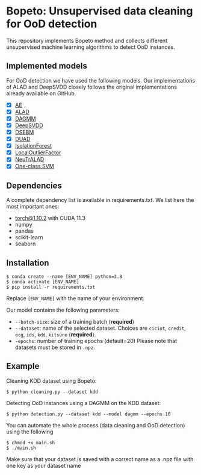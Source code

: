 # Bopeto: Unsupervised data cleaning for OoD detection
This repository implements Bopeto method and collects different unsupervised machine learning algorithms to detect OoD instances.
## Implemented models
For OoD detection we have used the following models. Our implementations of ALAD and DeepSVDD closely follows the original implementations already available on GitHub.
- [x] [AE]()
- [x] [ALAD]()
- [x] [DAGMM]()
- [x] [DeepSVDD]()
- [x] [DSEBM]()
- [x] [DUAD]()
- [x] [IsolationForest]()
- [x] [LocalOutlierFactor]()
- [x] [NeuTrALAD]()
- [x] [One-class SVM]()

## Dependencies
A complete dependency list is available in requirements.txt.
We list here the most important ones:
- torch@1.10.2 with CUDA 11.3
- numpy
- pandas
- scikit-learn
- seaborn

## Installation
```
$ conda create --name [ENV_NAME] python=3.8
$ conda activate [ENV_NAME]
$ pip install -r requirements.txt
```
Replace `[ENV_NAME]` with the name of your environment.


Our model contains the following parameters:
- `--batch-size`: size of a training batch (**required**)
- `--dataset`: name of the selected dataset. Choices are `ciciot`, `credit`, `ecg`, `ids`, `kdd`, `kitsune` (**required**).
- `-epochs`: number of training epochs (default=20)
Please note that datasets must be stored in `.npz`. 

## Example
Cleaning KDD dataset using Bopeto:
```
$ python cleaning.py --dataset kdd 
```
Detecting OoD instances using a DAGMM on the KDD dataset:
```
$ python detection.py --dataset kdd --model dagmm --epochs 10
```
You can automate the whole process (data cleaning and OoD detection) using the following
```
$ chmod +x main.sh
$ ./main.sh
```
Make sure that your dataset is saved with a correct name as a .npz file with one key as your dataset name
